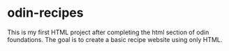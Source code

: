 # odin-recipes
This is my first HTML project after completing the html section of odin foundations.
The goal is to create a basic recipe website using only HTML.

